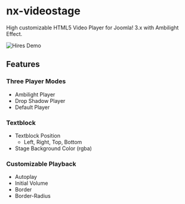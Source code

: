 # nx-videostage
High customizable HTML5 Video Player for Joomla! 3.x with Ambilight Effect.

![Hires Demo](http://nx-productions.ch/docs/nx-videostage/img/hires-demo.png)

## Features

### Three Player Modes
- Ambilight Player
- Drop Shadow Player
- Default Player

### Textblock
- Textblock Position
  - Left, Right, Top, Bottom
- Stage Background Color (rgba)

### Customizable Playback
- Autoplay
- Initial Volume
- Border
- Border-Radius
